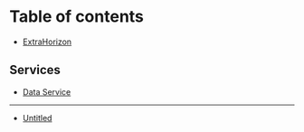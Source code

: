 # Table of contents

* [ExtraHorizon](README.md)

## Services

* [Data Service](services/data-service.md)

---

* [Untitled](untitled.md)

